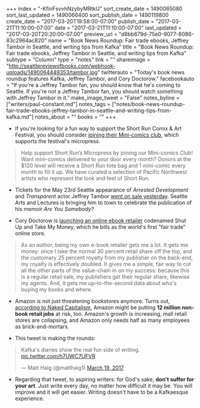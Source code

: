 +++
index = "-KfinFsvvhNzybyMRtkU"
sort_create_date = 1490065080
sort_last_updated = 1490066400
sort_publish_date = 1490119800
create_date = "2017-03-20T19:58:00-07:00"
publish_date = "2017-03-21T11:10:00-07:00"
date = "2017-03-21T11:10:00-07:00"
last_updated = "2017-03-20T20:20:00-07:00"
preview_url = "d8bb679d-75e0-9077-8086-83c2964ac820"
name = "Book News Roundup: Fair trade ebooks, Jeffrey Tambor in Seattle, and writing tips from Kafka"
title = "Book News Roundup: Fair trade ebooks, Jeffrey Tambor in Seattle, and writing tips from Kafka"
subtype = "Column"
type = "notes"
link = ""
shareimage = "http://seattlereviewofbooks.com/webhook-uploads/1490064449353/tambor.jpg"
twitterauto = "Today's book news roundup features Kafka, Jeffrey Tambor, and Cory Doctorow."
facebookauto = "If you're a Jeffrey Tambor fan, you should know that he's coming to Seattle. If you're not a Jeffrey Tambor fan, you should watch something with Jeffrey Tambor in it."
make_image_tweet = "False"
notes_byline = ["writers/paul-constant.md"]
notes_tags = ["notes/book-news-roundup-fair-trade-ebooks-jeffrey-tambor-in-seattle-and-writing-tips-from-kafka.md"]
notes_about = ""
books = ""
+++
* If you're looking for a fun way to support the Short Run Comix & Art Festival, you should consider [joining their Mini-comics club](http://shortrun.org/join-our-mini-comics-club/), which supports the festival's micropress. 

<blockquote>Help support Short Run’s Micropress by joining our Mini-comics Club! Want mini-comics delivered to your door every month? Donors at the $120 level will receive a Short Run tote bag and 1 mini-comic every month to fill it up. We have curated a selection of Pacific Northwest artists who represent the look and feel of Short Run.</blockquote>

* Tickets for the May 23rd Seattle appearance of *Arrested Development* and *Transparent* actor Jeffrey Tambor [went on sale yesterday](http://www.lectures.org/season/special_events.php?id=470). Seattle Arts and Lectures is bringing him to town to celebrate the publication of his memoir *Are You Somebody?*

* Cory Doctorow is [launching an online ebook retailer](http://www.publishersweekly.com/pw/by-topic/digital/content-and-e-books/article/73044-london-book-fair-2017-cory-doctorow-unveils-his-latest-publishing-experiment-fair-trade-e-books.html) codenamed Shut Up and Take My Money, which he bills as the world's first "fair trade" online store.

<blockquote>As an author, being my own e-book retailer gets me a lot. It gets me money: once I take the normal 30 percent retail share off the top, and the customary 25 percent royalty from my publisher on the back-end, my royalty is effectively doubled. It gives me a simple, fair way to cut all the other parts of the value-chain in on my success: because this is a regular retail sale, my publishers get their regular share, likewise my agents. And, it gets me up-to-the-second data about who's buying my books and where.</blockquote>

* Amazon is not just threatening bookstores anymore. Turns out, [according to Naked Capitalism,](http://www.nakedcapitalism.com/2017/03/will-amazon-destroy-us-jobs-china.html) Amazon might be putting **12 million non-book retail jobs** at risk, too. Amazon's growth is increasing, mall retail stores are collapsing, and Amazon only needs half as many employees as brick-and-mortars.

* This tweet is making the rounds:

<blockquote class="twitter-tweet" data-lang="en"><p lang="en" dir="ltr">Kafka&#39;s diaries show the real fun side of writing. <a href="https://t.co/h7UWC7UFVR">pic.twitter.com/h7UWC7UFVR</a></p>&mdash; Matt Haig (@matthaig1) <a href="https://twitter.com/matthaig1/status/843585485507383296">March 19, 2017</a></blockquote>

* Regarding that tweet, to aspiring writers: for God's sake, **don't suffer for your art**. Just write every day, no matter how difficult it may be. You will improve and it will get easier. Writing doesn't have to be a Kafkaesque experience.